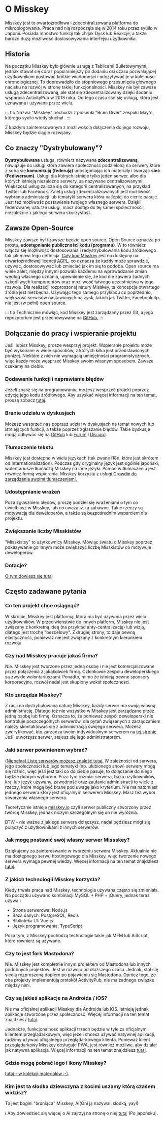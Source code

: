 # O Misskey

Misskey jest to owartoźródłowa i zdecentralizowana platforma do mikroblogowania. Praca nad nią rozpoczęła się w 2014 roku przez syuilo w Japonii. Posiada mnóstwo funkcji takich jak Dysk lub Reakcje, a także bardzo dużą możliwość dostosowywania interfejsu użytkownika.

## Historia

Na początku Misskey było głównie usługą z Tablicami Bulletowymymi, jednak stawał się coraz popularniejszy po dodaniu ośi czasu pozwalającej użytkownikom postować krótkie wiadomości i odczytywać je w kolejności chronologicznej. To doprowadziło do stopniowego przesunięcia głównego nacisku na rozwój w stronę takiej funkcjonalności. Misskey nie był zawsze usługą zdecentralizowaną, ale stał się zdecentralizowany dzięki dodaniu wsparicia ActivityPub w 2018 roku. Od tego czasu stał się usługą, która jest uznawana i używana przez wielu.

::: tip
Nazwa "Misskey" pochodzi z piosenki "Brain Diver" zespołu May'n, którego syuilo wtedy słuchał .
:::

Z każdym zainteresowanym z możliwością dołączenia do jego rozwoju, Misskey będzie ciągle rozwijany.

## Co znaczy "Dystrybułowany"?

<b>Dystrybułowana</b> usługa, równierz nazywana <b>zdecentralizowaną</b>, nawiązuje do usługi która zawiera społeczność podzieloną na serwery które z sobą się <b>komunikują (federują)</b> udostępniając ich materiały i tworząc <b>sieć (Fediwersum)</b>. Usługi dla których istnieje tylko jeden serwer, albo dla których istnieją niezależne serwery, są nazywane centralizowanymi. Większość usług zalicza się do kategorii centralizowanych, na przykład Twitter lub Facebook. Zaletą usług zdecentralizowanych jest możliwość wybrania administacji lub tematyki serwera która najlepiej do cienie pasuje. Jest też możliwość postawienia twojego własnego serwera. Dzięki federowanej naturze usługi, masz dostęp do tej samej społeczności, niezależnie z jakiego serwera skorzystasz.

## Zawsze Open-Source

Misskey zawsze był i zawsze będzie open source. Open Source oznacza po prostu, <b> udostępnianie publiczności kodu (programu)</b>. W to równierz włącza się możliwość dostosowania i redystrybułowania kodu źródłowego tak jak mówi tego definicja. [Cały kod Misskey](https://github.com/misskey-dev) jest na dostępny na otwartoźródłowej licencji [AGPL](https://github.com/misskey-dev/misskey/blob/develop/LICENSE), co oznacza że każdy może sprawdzić, używać, dostosowywać lub zmieciać jak im się to podoba. Open source ma wiele zalet, między innymi pozwala każdemu na wprowadzanie zmian według własnego uznania, upewnienie się, że kod nie zawiera żadnych szkodliwych komponentów oraz możliwość łatwego uczestnictwa w jego rozwoju. Dla realizacji rozproszonej natury Misskey, ta koncepcja otwartego źródła jest niezbędna. Używając tego samego przykładu co poprzednio, większość serwisów nastawionych na zysk, takich jak Twitter, Facebook itp. nie jest (w pełni) open source.

::: tip
Technicznie mówiąc, kod Misskey jest zarządzany przez Git, a jego repozytorium jest przechowywane na [GitHub.](https://github.com/misskey-dev)
:::

## Dołączanie do pracy i wspieranie projektu

Jeśli lubisz Misskey, prosze wesprzyj projekt. Wspieranie projektu może być wykonane w wiele sposobów, z których kilka jest przedstawionych poniżej. Niektóre z nich nie wymagają umiejętności programistycznych, więc każdy może wesprzeć Misskey swoim własnym sposobem. Zawsze czekamy na ciebie.

### Dodawanie funkcji i naprawianie błędów

Jeżeli znasz się na programowaniu, możesz wesprzeć projekt poprzez edycję jego kodu źródłowego. Aby uzyskać więcej informacji na ten temat, proszę zobacz [tutaj](https://github.com/misskey-dev/misskey/blob/develop/CONTRIBUTING.md).

### Branie udziału w dyskusjach

Możesz wesprzeć nas poprzez udział w dyskusjach na temat nowych lub istniejących funkcji, a także poprzez zgłaszanie błędów. Takie dyskusje mogą odbywać się na [GitHub](https://github.com/misskey-dev) lub [Forum](https://forum.misskey.io/) i [Discord](https://discord.gg/Wp8gVStHW3).

### Tłumaczenie tekstu

Misskey jest dostępne w wielu językach (tak zwane i18n, które jest skrótem od Internationalization). Podczas gdy oryginalny język jest ogólnie japoński, wolontariusze tłumaczą Misskey na inne języki. Pomoc w tłumaczeniu jest również formą wspierania. Misskey korzysta z usługi [Crowdin do zarządzania swoimi tłumaczeniami.](https://crowdin.com/project/misskey)

### Udostępnianie wrażeń

Poza zgłaszniem błędów, proszę podziel się wrażeniami o tym co uwielbiasz w Misskey, lub co uważasz za zabawne. Takie rzeczy są motywacją dla deweloperów, a także są bezpośrednim wsparciem dla projektu.

### Zwiększanie liczby Misskistów

"Misskistsy" to użytkownicy Misskey. Mówiąc światu o Misskey poprzez pokazywanie go innym może zwiększyć liczbę Misskistów co motywuje deweloperów.

### Dotacje?

[O tym dowiesz się tutaj](./donate.md)

## Często zadawane pytania

### Co ten projekt chce osiągnąć?

W skrócie, Misskey jest platformą, która ma być używana przez wielu użytkowników. W przeciwieństwie do innych platform, Misskey nie jest związany z konkretną ideą (na przykład anty-centralizacją) lub wizją, dlatego jest trochę "bezcelowy". Z drugiej strony, to daje pewną elastyczność, ponieważ nie jest związany z konkretnym kierunkiem rozwoju.

<!-- TODO: Dodać mapę rozwoju -->

### Czy nad Misskey pracuje jakaś firma?

Nie. Misskey jest tworzone przez jedną osobę i nie jest komercjalizowane przez połączenia z jakąkolwiek firmą. Członkowie zespołu deweloperskiego są zwykle wolontariuszami. Ponadto, mimo że istnieją pewne sponsory korporacyjne, rozwój nadal jest skupiony wokół społeczności.

### Kto zarządza Misskey?

Z racji na dystrybułowaną naturę Misskey, każdy serwer ma swoją własną administrację. Dlatego też nie wszystko w Misskey jest zarządzane przez jedną osobę lub firmę. Oznacza to, że ponieważ zespół deweloperski nie kontroluje poszczególnych serwerów, dla pytań związanych z zarządzaniem należy skontaktować się z administracją swojego serwera. Możesz zweryfikować, kto zarządza twoim indywidualnym serwerem na [tej stronie](/about). Jeśli utworzysz serwer, stajesz się jego administratorem.

### Jaki serwer powinienem wybrać?

[(Niepełną) Listę serwerów możesz znaleść tutaj.](../instances.md) W zależności od serwera, jego społeczności lub jego tematyki (np. ulubionego show) serwery mogą się różnić, więc jeśli jest taki co do ciebie pasuje, to dołączanie do niego będzie dobrym wyborem. Poza tym rozmiar serwera, baza użytkowników, kraj lub język używany, zawodność oraz zaufanie administracji to wiele z rzeczy, które mogą być brane pod uwagę jako kryterium. Nie ma natomiast jednego serwera który jest oficjalnym serwerem Misskey. Masz też wybór stworzenia własnego serwera.

Teoretycznie istnieje [misskey.io](Misskey.io) czyli serwer publiczny stworzony przez twórcę Misskey, jednak niczym szczególnym się on nie wyróżnia.

BTW - nie ważne z jakiego serwera dołączysz, nadal będziesz mógł się połączyć z użytkownikami z innych serwerów.

### Jak mogę postawić swój własny serwer Missskey?

Dziękujemy za zaintereswanie w tworzeniu serwera Misskey. Aktualnie nie ma dostępnego serwu hostingowego dla Misskey, więc tworzenie nowego serwera wymaga pewnej wiedzy. Więcej informacji na ten temat znajdziesz [tutaj](./install.md).

### Z jakich technologii Misskey korzysta?

Kiedy trwała praca nad Misskey, technologia używana często się zmieniała. Na początku używano kombinacji MySQL + PHP + jQuery, jednak teraz używa :

- Strona serwerowa: Node.js
- Baza danych: PostgreSQL, Redis
- Biblioteka UI: Vue.js
- Język programowania: TypeScript

Poza tym, z Misskey pochodzą technologie takie jak MFM lub AiScript, które równierz są używane.

### Czy to jest fork Mastodona?

Nie. Misskey jest kompletnie innym projektem od Mastodona lub innych podobnych projektów. Jest w rozwoju od dłuższego czasu. Jednak, stał się siecią rozproszoną dopiero po pojawieniu się Mastodona. Oprócz tego, że oba projekty implementują protokół ActivityPub, nie ma żadnego związku między nimi.

### Czy są jakieś aplikacje na Androida / iOS?

Nie ma oficjalnej aplikacji Misskey dla Androida lub iOS. Istnieją jednak aplikacje stworzone przez społeczność. Więcej informacji na ten temat znajdziesz [tutaj](./apps.md).

Jednakże, funkcjonalność aplikacji trzech będzie w tyle za oficjalnym klientem przeglądarkowym, więc jeżeli chcesz używać natywnej aplikacji, radzimy używać oficjalnego przeglądarkowego klienta. Ponieważ klient przeglądarkowy Misskey obsługuje PWA, jest również możliwe, aby działał jak natywna aplikacja. Więcej informacji na ten temat znajdziesz [tutaj](todo).

### Gdzie mogę pobrać logo i ikony Misskey?

[tutaj - w kolekcji materiałów :-)](../appendix/assets.html).

### Kim jest ta słodka dziewczyna z kocimi uszamy którą czasem widzisz?

To jest bogini "broniąca" Misskey, Ai(Oni ją nazywali słodką, yay!)
<div class="info">ℹ️ Aby dowiedzieć się więcej o Ai zajrzyj na stronę o niej <a href="https://xn--931a.moe/" target="_blank">tutaj</a> (Po japońsku).</div>
